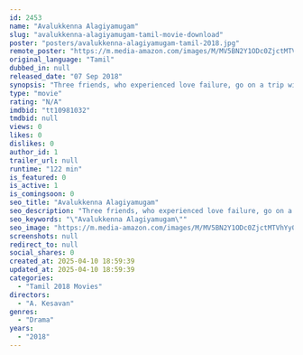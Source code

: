 ```yaml
---
id: 2453
name: "Avalukkenna Alagiyamugam"
slug: "avalukkenna-alagiyamugam-tamil-movie-download"
poster: "posters/avalukkenna-alagiyamugam-tamil-2018.jpg"
remote_poster: "https://m.media-amazon.com/images/M/MV5BN2Y1ODc0ZjctMTVhYy00MTllLWJjZTQtNTdmOTkyZTljMjBkXkEyXkFqcGdeQXVyNjkwOTg4MTA@._V1_SX300.jpg"
original_language: "Tamil"
dubbed_in: null
released_date: "07 Sep 2018"
synopsis: "Three friends, who experienced love failure, go on a trip with another friend of theirs to make his affair a successful one."
type: "movie"
rating: "N/A"
imdbid: "tt10981032"
tmdbid: null
views: 0
likes: 0
dislikes: 0
author_id: 1
trailer_url: null
runtime: "122 min"
is_featured: 0
is_active: 1
is_comingsoon: 0
seo_title: "Avalukkenna Alagiyamugam"
seo_description: "Three friends, who experienced love failure, go on a trip with another friend of theirs to make his affair a successful one."
seo_keywords: "\"Avalukkenna Alagiyamugam\""
seo_image: "https://m.media-amazon.com/images/M/MV5BN2Y1ODc0ZjctMTVhYy00MTllLWJjZTQtNTdmOTkyZTljMjBkXkEyXkFqcGdeQXVyNjkwOTg4MTA@._V1_SX300.jpg"
screenshots: null
redirect_to: null
social_shares: 0
created_at: 2025-04-10 18:59:39
updated_at: 2025-04-10 18:59:39
categories:
  - "Tamil 2018 Movies"
directors:
  - "A. Kesavan"
genres:
  - "Drama"
years:
  - "2018"
---
```


